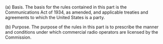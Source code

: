 (a) Basis. The basis for the rules contained in this part is the Communications Act of 1934, as amended, and applicable treaties and agreements to which the United States is a party.

(b) Purpose. The purpose of the rules in this part is to prescribe the manner and conditions under which commercial radio operators are licensed by the Commission.

